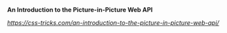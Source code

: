 **An Introduction to the Picture-in-Picture Web API**

*https://css-tricks.com/an-introduction-to-the-picture-in-picture-web-api/*


